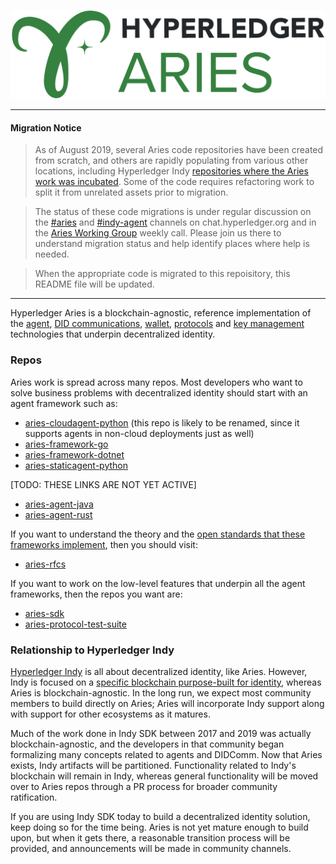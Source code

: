 ![Hyperledger Aries](collateral/Hyperledger_Aries_Logo_Color.png)

<hr>

#### Migration Notice
>As of August 2019, several Aries code repositories have been  created from scratch, and others are rapidly populating from various other locations, including Hyperledger Indy [repositories where the Aries work was incubated](https://github.com/hyperledger/indy-hipe/blob/master/README.md). Some of the code requires refactoring work to split it from unrelated assets prior to migration.

>The status of these code migrations is under regular discussion on the [#aries](https://chat.hyperledger.org/channel/aries) and [#indy-agent](https://chat.hyperledger.org/channel/indy-agent) channels on chat.hyperledger.org and in the [Aries Working Group](https://wiki.hyperledger.org/display/ARIES/Aries+Working+Group) weekly call. Please join us there to understand migration status and help identify places where help is needed.

>When the appropriate code is migrated to this repoisitory, this README file will be updated.

<hr>

Hyperledger Aries is a blockchain-agnostic, reference implementation of the
[agent](
https://github.com/hyperledger/aries-rfcs/blob/master/concepts/0004-agents/README.md),
[DID communications](
https://github.com/hyperledger/aries-rfcs/blob/master/concepts/0005-didcomm/README.md),
[wallet](
),
[protocols](
https://github.com/hyperledger/aries-rfcs/blob/master/concepts/0003-protocols/README.md) 
and
[key management](
https://github.com/hyperledger/aries-rfcs/blob/master/concepts/0051-dkms/README.md)
technologies that underpin decentralized identity.

### Repos

Aries work is spread across many repos. Most developers who want to solve business
problems with decentralized identity should start with an agent framework such as:

* [aries-cloudagent-python](https://github.com/hyperledger/aries-cloudagent-python/blob/master/README.md) (this repo is likely to be renamed, since it supports agents in non-cloud deployments just as well)
* [aries-framework-go](https://github.com/hyperledger/aries-framework-go/blob/master/README.md)
* [aries-framework-dotnet](https://github.com/hyperledger/aries-framework-dotnet/blob/master/README.md)
* [aries-staticagent-python](https://github.com/hyperledger/aries-staticagent-python)

[TODO: THESE LINKS ARE NOT YET ACTIVE]

* [aries-agent-java](https://github.com/hyperledger/aries-agent-java/README.md)
* [aries-agent-rust](https://github.com/hyperledger/aries-agent-rust/README.md)

If you want to understand the theory and the [open standards that these frameworks
implement](https://github.com/hyperledger/aries-rfcs/blob/master/index.md), then you should visit:

* [aries-rfcs](https://github.com/hyperledger/aries-rfcs)

If you want to work on the low-level features that underpin all the agent
frameworks, then the repos you want are:

* [aries-sdk](https://github.com/hyperledger/aries-sdk)
* [aries-protocol-test-suite](https://github.com/hyperledger/aries-protocol-test-suite)

### Relationship to Hyperledger Indy

[Hyperledger Indy](https://github.com/hyperledger/indy-sdk/blob/master/README.md)
is all about decentralized identity, like Aries. However, Indy is
focused on a [specific blockchain purpose-built for identity](
https://github.com/hyperledger/indy-node/blob/master/README.md), whereas Aries is
blockchain-agnostic. In the long run, we expect most community members to build
directly on Aries; Aries will incorporate Indy support along with support for
other ecosystems as it matures.

Much of the work done in Indy SDK between 2017 and 2019 was actually blockchain-agnostic,
and the developers in that community began formalizing many concepts related to agents
and DIDComm. Now that Aries exists, Indy artifacts will be partitioned. Functionality
related to Indy's blockchain will remain in Indy, whereas general functionality will be
moved over to Aries repos through a PR process for broader community ratification.

If you are using Indy SDK today to build a decentralized identity solution, keep
doing so for the time being. Aries is not yet mature enough to build upon, but when
it gets there, a reasonable transition process will be provided, and announcements will
be made in community channels.
